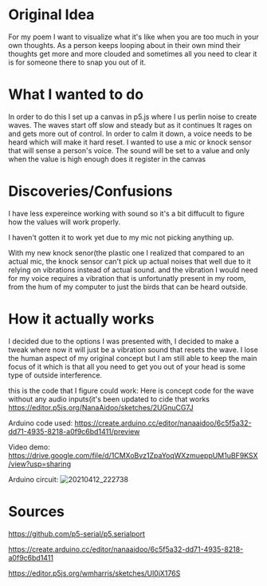 # Original Idea
For my poem I want to visualize what it's like when you are too much in your own thoughts. As a person keeps looping about in their own mind
their thoughts get more and more clouded and sometimes all you need to clear it is for someone there to snap you out of it.

# What I wanted to do

In order to do this I set up a canvas in p5.js where I us perlin noise to create waves. The waves start off slow and steady but as it continues
It rages on and gets more out of control. 
In order to calm it down, a voice needs to be heard which will make it hard reset.
I wanted to use a mic or knock sensor that will sense a person's voice.
The sound will be set to a value and only when the value is high enough does it register in the canvas



# Discoveries/Confusions
I have less expereince working with sound so it's a bit diffucult to figure how the values will work properly.

I haven't gotten it to work yet due to my mic not picking anything up.

With my new knock senor(the plastic one I realized that compared to an actual mic, 
the knock sensor can't pick up actual noises that well due to it relying on vibrations instead of actual sound. and the vibration I would need for my voice requires a vibration that is unfortunatly present in my room, from the hum of my computer to just the birds that can be heard outside.

# How it actually works
I decided due to the options I was presented with, I decided to make a tweak where now it will just be a vibration sound that resets the wave. 
I lose the human aspect of my original concept but I am still able to keep the main focus of it which is that all you need to get you out of your head is some type of outside interference.

this is the code that I figure could work:
Here is concept code for the wave without any audio inputs(it's been updated to cide that works
https://editor.p5js.org/NanaAidoo/sketches/2UGnuCG7J
 
 Arduino code used:
https://create.arduino.cc/editor/nanaaidoo/6c5f5a32-dd71-4935-8218-a0f9c6bd1411/preview

Video demo:
https://drive.google.com/file/d/1CMXoBvz1ZpaYoqWXzmueppUM1uBF9KSX/view?usp=sharing


Arduino circuit:
![20210412_222738](https://user-images.githubusercontent.com/54689756/114489099-8b7aea00-9be0-11eb-9f67-19c025fee339.jpg)



# Sources
https://github.com/p5-serial/p5.serialport

https://create.arduino.cc/editor/nanaaidoo/6c5f5a32-dd71-4935-8218-a0f9c6bd1411

https://editor.p5js.org/wmharris/sketches/Ul0jX176S
